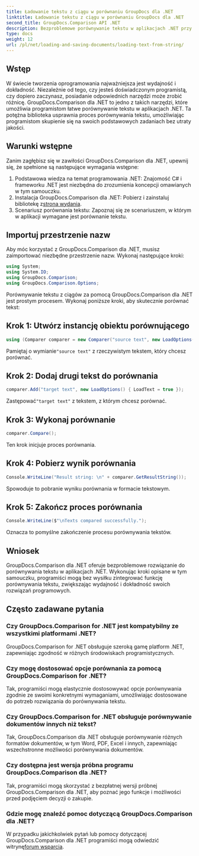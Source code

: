 ```yaml
---
title: Ładowanie tekstu z ciągu w porównaniu GroupDocs dla .NET
linktitle: Ładowanie tekstu z ciągu w porównaniu GroupDocs dla .NET
second_title: GroupDocs.Comparison API .NET
description: Bezproblemowe porównywanie tekstu w aplikacjach .NET przy użyciu biblioteki GroupDocs.Comparison. Zwiększ wydajność i dokładność dzięki bezproblemowej integracji.
type: docs
weight: 12
url: /pl/net/loading-and-saving-documents/loading-text-from-string/
---
```

## Wstęp
W świecie tworzenia oprogramowania najważniejsza jest wydajność i dokładność. Niezależnie od tego, czy jesteś doświadczonym programistą, czy dopiero zaczynasz, posiadanie odpowiednich narzędzi może zrobić różnicę. GroupDocs.Comparison dla .NET to jedno z takich narzędzi, które umożliwia programistom łatwe porównywanie tekstu w aplikacjach .NET. Ta potężna biblioteka usprawnia proces porównywania tekstu, umożliwiając programistom skupienie się na swoich podstawowych zadaniach bez utraty jakości.
## Warunki wstępne
Zanim zagłębisz się w zawiłości GroupDocs.Comparison dla .NET, upewnij się, że spełnione są następujące wymagania wstępne:
1. Podstawowa wiedza na temat programowania .NET: Znajomość C# i frameworku .NET jest niezbędna do zrozumienia koncepcji omawianych w tym samouczku.
2.  Instalacja GroupDocs.Comparison dla .NET: Pobierz i zainstaluj bibliotekę z[strona wydania](https://releases.groupdocs.com/comparison/net/).
3. Scenariusz porównania tekstu: Zapoznaj się ze scenariuszem, w którym w aplikacji wymagane jest porównanie tekstu.

## Importuj przestrzenie nazw
Aby móc korzystać z GroupDocs.Comparison dla .NET, musisz zaimportować niezbędne przestrzenie nazw. Wykonaj następujące kroki:

```csharp
using System;
using System.IO;
using GroupDocs.Comparison;
using GroupDocs.Comparison.Options;
```
Porównywanie tekstu z ciągów za pomocą GroupDocs.Comparison dla .NET jest prostym procesem. Wykonaj poniższe kroki, aby skutecznie porównać tekst:
## Krok 1: Utwórz instancję obiektu porównującego
```csharp
using (Comparer comparer = new Comparer("source text", new LoadOptions() { LoadText = true }))
```
 Pamiętaj o wymianie`"source text"` z rzeczywistym tekstem, który chcesz porównać.
## Krok 2: Dodaj drugi tekst do porównania
```csharp
comparer.Add("target text", new LoadOptions() { LoadText = true });
```
 Zastępować`"target text"` z tekstem, z którym chcesz porównać.
## Krok 3: Wykonaj porównanie
```csharp
comparer.Compare();
```
Ten krok inicjuje proces porównania.
## Krok 4: Pobierz wynik porównania
```csharp
Console.WriteLine("Result string: \n" + comparer.GetResultString());
```
Spowoduje to pobranie wyniku porównania w formacie tekstowym.
## Krok 5: Zakończ proces porównania
```csharp
Console.WriteLine($"\nTexts compared successfully.");
```
Oznacza to pomyślne zakończenie procesu porównywania tekstów.

## Wniosek
GroupDocs.Comparison dla .NET oferuje bezproblemowe rozwiązanie do porównywania tekstu w aplikacjach .NET. Wykonując kroki opisane w tym samouczku, programiści mogą bez wysiłku zintegrować funkcję porównywania tekstu, zwiększając wydajność i dokładność swoich rozwiązań programowych.
## Często zadawane pytania
### Czy GroupDocs.Comparison for .NET jest kompatybilny ze wszystkimi platformami .NET?
GroupDocs.Comparison for .NET obsługuje szeroką gamę platform .NET, zapewniając zgodność w różnych środowiskach programistycznych.
### Czy mogę dostosować opcje porównania za pomocą GroupDocs.Comparison for .NET?
Tak, programiści mogą elastycznie dostosowywać opcje porównywania zgodnie ze swoimi konkretnymi wymaganiami, umożliwiając dostosowane do potrzeb rozwiązania do porównywania tekstu.
### Czy GroupDocs.Comparison for .NET obsługuje porównywanie dokumentów innych niż tekst?
Tak, GroupDocs.Comparison dla .NET obsługuje porównywanie różnych formatów dokumentów, w tym Word, PDF, Excel i innych, zapewniając wszechstronne możliwości porównywania dokumentów.
### Czy dostępna jest wersja próbna programu GroupDocs.Comparison dla .NET?
Tak, programiści mogą skorzystać z bezpłatnej wersji próbnej GroupDocs.Comparison dla .NET, aby poznać jego funkcje i możliwości przed podjęciem decyzji o zakupie.
### Gdzie mogę znaleźć pomoc dotyczącą GroupDocs.Comparison dla .NET?
 W przypadku jakichkolwiek pytań lub pomocy dotyczącej GroupDocs.Comparison dla .NET programiści mogą odwiedzić witrynę[forum wsparcia](https://forum.groupdocs.com/c/comparison/12).